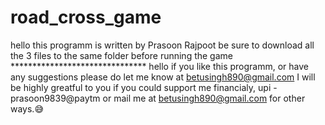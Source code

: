 # road_cross_game
hello this programm is written by Prasoon Rajpoot 
be sure to download all the 3 files to the same folder before running the game
                    *******************************
hello if you like this programm, or have any suggestions please do let me know at betusingh890@gmail.com 
I will be highly greatful to you if you could support me financialy, upi - prasoon9839@paytm or mail me at betusingh890@gmail.com for other ways.😅
